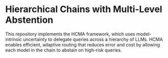 # Hierarchical Chains with Multi-Level Abstention

This repository implements the HCMA framework, which uses model-intrinsic uncertainty to delegate queries across a hierarchy of LLMs. HCMA enables efficient, adaptive routing that reduces error and cost by allowing each model in the chain to abstain on high-risk queries.
